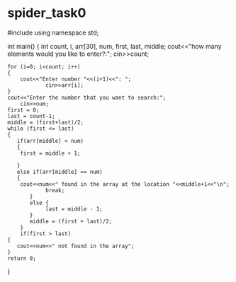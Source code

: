 # spider_task0
#include <iostream>
using namespace std;

int main()
{
	int count, i, arr[30], num, first, last, middle;
	cout<<"how many elements would you like to enter?:"; 
        cin>>count;

	for (i=0; i<count; i++)
	{
		cout<<"Enter number "<<(i+1)<<": "; 
                cin>>arr[i];
	}
	cout<<"Enter the number that you want to search:"; 
        cin>>num;
	first = 0;
	last = count-1;
	middle = (first+last)/2;
	while (first <= last)
	{
	   if(arr[middle] < num)
	   {
		first = middle + 1;

	   }
	   else if(arr[middle] == num)
	   {
		cout<<num<<" found in the array at the location "<<middle+1<<"\n"; 
                break; 
           } 
           else { 
                last = middle - 1; 
           } 
           middle = (first + last)/2; 
        } 
        if(first > last)
	{
	   cout<<num<<" not found in the array";
	}
	return 0;
}



